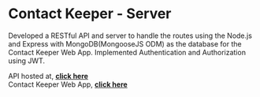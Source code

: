 # Contact Keeper - Server

Developed a RESTful API and server to handle the routes using the Node.js and Express with MongoDB(MongooseJS ODM) as the database for the Contact Keeper Web App. Implemented Authentication and Authorization using JWT.

API hosted at, **[click here](https://frwa-server-v2.herokuapp.com/)**\
Contact Keeper Web App, **[click here](https://frwa-react.vercel.app/)**
